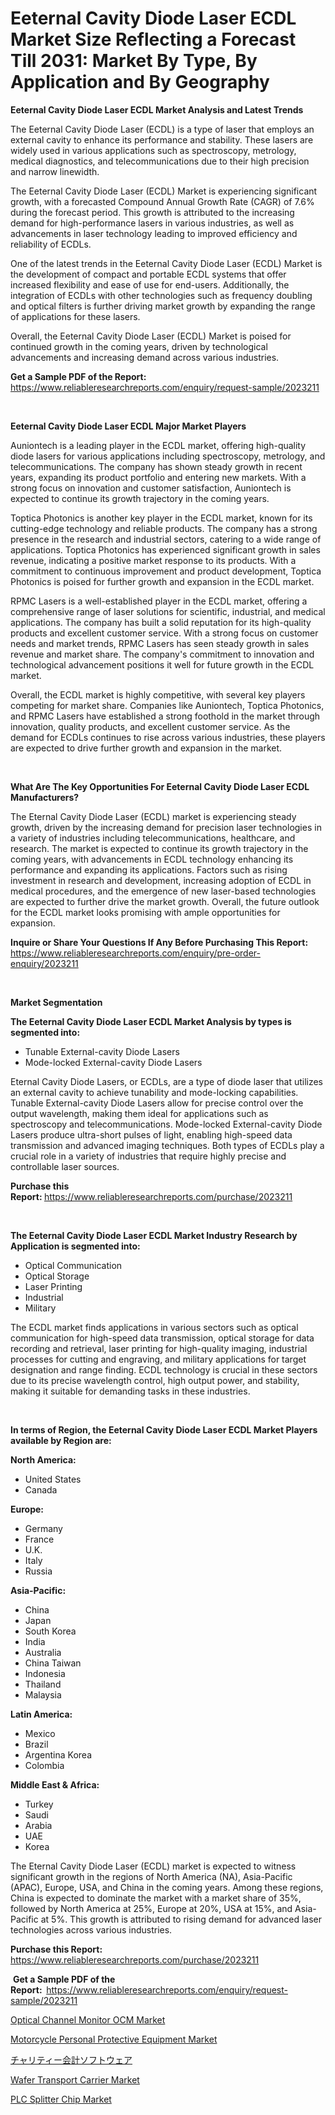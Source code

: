 <p><h1>Eeternal Cavity Diode Laser ECDL Market Size Reflecting a Forecast Till 2031: Market By Type, By Application and By Geography</h1></p><p><strong>Eeternal Cavity Diode Laser ECDL Market Analysis and Latest Trends</strong></p>
<p><p>The Eeternal Cavity Diode Laser (ECDL) is a type of laser that employs an external cavity to enhance its performance and stability. These lasers are widely used in various applications such as spectroscopy, metrology, medical diagnostics, and telecommunications due to their high precision and narrow linewidth.</p><p>The Eeternal Cavity Diode Laser (ECDL) Market is experiencing significant growth, with a forecasted Compound Annual Growth Rate (CAGR) of 7.6% during the forecast period. This growth is attributed to the increasing demand for high-performance lasers in various industries, as well as advancements in laser technology leading to improved efficiency and reliability of ECDLs.</p><p>One of the latest trends in the Eeternal Cavity Diode Laser (ECDL) Market is the development of compact and portable ECDL systems that offer increased flexibility and ease of use for end-users. Additionally, the integration of ECDLs with other technologies such as frequency doubling and optical filters is further driving market growth by expanding the range of applications for these lasers.</p><p>Overall, the Eeternal Cavity Diode Laser (ECDL) Market is poised for continued growth in the coming years, driven by technological advancements and increasing demand across various industries.</p></p>
<p><strong>Get a Sample PDF of the Report:&nbsp;</strong> <a href="https://www.reliableresearchreports.com/enquiry/request-sample/2023211">https://www.reliableresearchreports.com/enquiry/request-sample/2023211</a></p>
<p>&nbsp;</p>
<p><strong>Eeternal Cavity Diode Laser ECDL Major Market Players</strong></p>
<p><p>Auniontech is a leading player in the ECDL market, offering high-quality diode lasers for various applications including spectroscopy, metrology, and telecommunications. The company has shown steady growth in recent years, expanding its product portfolio and entering new markets. With a strong focus on innovation and customer satisfaction, Auniontech is expected to continue its growth trajectory in the coming years.</p><p>Toptica Photonics is another key player in the ECDL market, known for its cutting-edge technology and reliable products. The company has a strong presence in the research and industrial sectors, catering to a wide range of applications. Toptica Photonics has experienced significant growth in sales revenue, indicating a positive market response to its products. With a commitment to continuous improvement and product development, Toptica Photonics is poised for further growth and expansion in the ECDL market.</p><p>RPMC Lasers is a well-established player in the ECDL market, offering a comprehensive range of laser solutions for scientific, industrial, and medical applications. The company has built a solid reputation for its high-quality products and excellent customer service. With a strong focus on customer needs and market trends, RPMC Lasers has seen steady growth in sales revenue and market share. The company's commitment to innovation and technological advancement positions it well for future growth in the ECDL market.</p><p>Overall, the ECDL market is highly competitive, with several key players competing for market share. Companies like Auniontech, Toptica Photonics, and RPMC Lasers have established a strong foothold in the market through innovation, quality products, and excellent customer service. As the demand for ECDLs continues to rise across various industries, these players are expected to drive further growth and expansion in the market.</p></p>
<p>&nbsp;</p>
<p><strong>What Are The Key Opportunities For Eeternal Cavity Diode Laser ECDL Manufacturers?</strong></p>
<p><p>The Eternal Cavity Diode Laser (ECDL) market is experiencing steady growth, driven by the increasing demand for precision laser technologies in a variety of industries including telecommunications, healthcare, and research. The market is expected to continue its growth trajectory in the coming years, with advancements in ECDL technology enhancing its performance and expanding its applications. Factors such as rising investment in research and development, increasing adoption of ECDL in medical procedures, and the emergence of new laser-based technologies are expected to further drive the market growth. Overall, the future outlook for the ECDL market looks promising with ample opportunities for expansion.</p></p>
<p><strong>Inquire or Share Your Questions If Any Before Purchasing This Report:</strong> <a href="https://www.reliableresearchreports.com/enquiry/pre-order-enquiry/2023211">https://www.reliableresearchreports.com/enquiry/pre-order-enquiry/2023211</a></p>
<p>&nbsp;</p>
<p><strong>Market Segmentation</strong></p>
<p><strong>The Eeternal Cavity Diode Laser ECDL Market Analysis by types is segmented into:</strong></p>
<p><ul><li>Tunable External-cavity Diode Lasers</li><li>Mode-locked External-cavity Diode Lasers</li></ul></p>
<p><p>Eternal Cavity Diode Lasers, or ECDLs, are a type of diode laser that utilizes an external cavity to achieve tunability and mode-locking capabilities. Tunable External-cavity Diode Lasers allow for precise control over the output wavelength, making them ideal for applications such as spectroscopy and telecommunications. Mode-locked External-cavity Diode Lasers produce ultra-short pulses of light, enabling high-speed data transmission and advanced imaging techniques. Both types of ECDLs play a crucial role in a variety of industries that require highly precise and controllable laser sources.</p></p>
<p><strong>Purchase this Report:&nbsp;</strong><a href="https://www.reliableresearchreports.com/purchase/2023211">https://www.reliableresearchreports.com/purchase/2023211</a></p>
<p>&nbsp;</p>
<p><strong>The Eeternal Cavity Diode Laser ECDL Market Industry Research by Application is segmented into:</strong></p>
<p><ul><li>Optical Communication</li><li>Optical Storage</li><li>Laser Printing</li><li>Industrial</li><li>Military</li></ul></p>
<p><p>The ECDL market finds applications in various sectors such as optical communication for high-speed data transmission, optical storage for data recording and retrieval, laser printing for high-quality imaging, industrial processes for cutting and engraving, and military applications for target designation and range finding. ECDL technology is crucial in these sectors due to its precise wavelength control, high output power, and stability, making it suitable for demanding tasks in these industries.</p></p>
<p>&nbsp;</p>
<p><strong>In terms of Region, the Eeternal Cavity Diode Laser ECDL Market Players available by Region are:</strong></p>
<p>
    <p> <strong> North America: </strong>
        <ul>
            <li>United States</li>
            <li>Canada</li>
        </ul>
        </p> 
    <p> <strong> Europe: </strong>
        <ul>
            <li>Germany</li>
            <li>France</li>
            <li>U.K.</li>
            <li>Italy</li>
            <li>Russia</li>
        </ul>
        </p> 
    <p> <strong> Asia-Pacific: </strong>
        <ul>
            <li>China</li>
            <li>Japan</li>
            <li>South Korea</li>
            <li>India</li>
            <li>Australia</li>
            <li>China Taiwan</li>
            <li>Indonesia</li>
            <li>Thailand</li>
            <li>Malaysia</li>
        </ul>
        </p> 
    <p> <strong> Latin America: </strong>
        <ul>
            <li>Mexico</li>
            <li>Brazil</li>
            <li>Argentina Korea</li>
            <li>Colombia</li>
        </ul>
        </p> 
    <p> <strong> Middle East & Africa: </strong>
        <ul>
            <li>Turkey</li>
            <li>Saudi</li>
            <li>Arabia</li>
            <li>UAE</li>
            <li>Korea</li>
        </ul>
    </p>
    </p>
<p><p>The Eternal Cavity Diode Laser (ECDL) market is expected to witness significant growth in the regions of North America (NA), Asia-Pacific (APAC), Europe, USA, and China in the coming years. Among these regions, China is expected to dominate the market with a market share of 35%, followed by North America at 25%, Europe at 20%, USA at 15%, and Asia-Pacific at 5%. This growth is attributed to rising demand for advanced laser technologies across various industries.</p></p>
<p><strong>Purchase this Report: </strong><a href="https://www.reliableresearchreports.com/purchase/2023211">https://www.reliableresearchreports.com/purchase/2023211</a></p>
<p>&nbsp;<strong>Get a Sample PDF of the Report:&nbsp;&nbsp;</strong><a href="https://www.reliableresearchreports.com/enquiry/request-sample/2023211">https://www.reliableresearchreports.com/enquiry/request-sample/2023211</a></p>
<p><strong></strong></p>
<p><p><a href="https://github.com/pjcfca/Market-Research-Report-List-1/blob/main/optical-channel-monitor-ocm-market.md">Optical Channel Monitor OCM Market</a></p><p><a href="https://silk-columnist-571.notion.site/Motorcycle-Personal-Protective-Equipment-Market-Dynamics-2024-2031-Also-about-Its-Market-Trends-Pr-8070096d7ed84dba925ef90a2d904512">Motorcycle Personal Protective Equipment Market</a></p><p><a href="https://medium.com/@destineygrimes2023/%E6%85%88%E5%96%84%E4%BC%9A%E8%A8%88%E3%82%BD%E3%83%95%E3%83%88%E3%82%A6%E3%82%A7%E3%82%A2%E5%B8%82%E5%A0%B4-2031%E5%B9%B4%E3%81%BE%E3%81%A7%E3%81%AE%E3%83%88%E3%83%AC%E3%83%B3%E3%83%89-%E4%BA%88%E6%B8%AC-%E7%AB%B6%E4%BA%89%E5%88%86%E6%9E%90-0beb5a3405a4">チャリティー会計ソフトウェア</a></p><p><a href="https://view.publitas.com/reportprime-1/wafer-transport-carrier-market-a-comprehensive-report-of-its-market-share-growth-trends-2024-2031/">Wafer Transport Carrier Market</a></p><p><a href="https://github.com/johnbach50/Market-Research-Report-List-2/blob/main/plc-splitter-chip-market.md">PLC Splitter Chip Market</a></p></p>